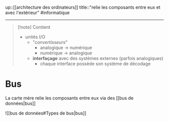 up::[[architecture des ordinateurs]]
title::"relie les composants entre eux et avec l'extérieur"
#informatique

---

> [!note] Contient
>  - unités I/O
>      - "_convertisseurs_"
>          - analogique -> numérique
>          - numérique -> analogique
>      - **interfaçage** avec des systèmes externes (parfois analogiques)
>          - chaque interface possède son système de décodage


# Bus
La carte mère relie les composants entre eux via des [[bus de données|bus]]

![[bus de données#Types de bus|bus]]

